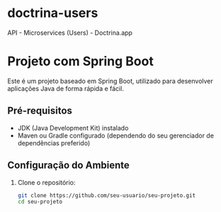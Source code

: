 # doctrina-users
API - Microservices (Users) - Doctrina.app

# Projeto com Spring Boot

Este é um projeto baseado em Spring Boot, utilizado para desenvolver aplicações Java de forma rápida e fácil.

## Pré-requisitos

- JDK (Java Development Kit) instalado
- Maven ou Gradle configurado (dependendo do seu gerenciador de dependências preferido)

## Configuração do Ambiente

1. Clone o repositório:

   ```bash
   git clone https://github.com/seu-usuario/seu-projeto.git
   cd seu-projeto
